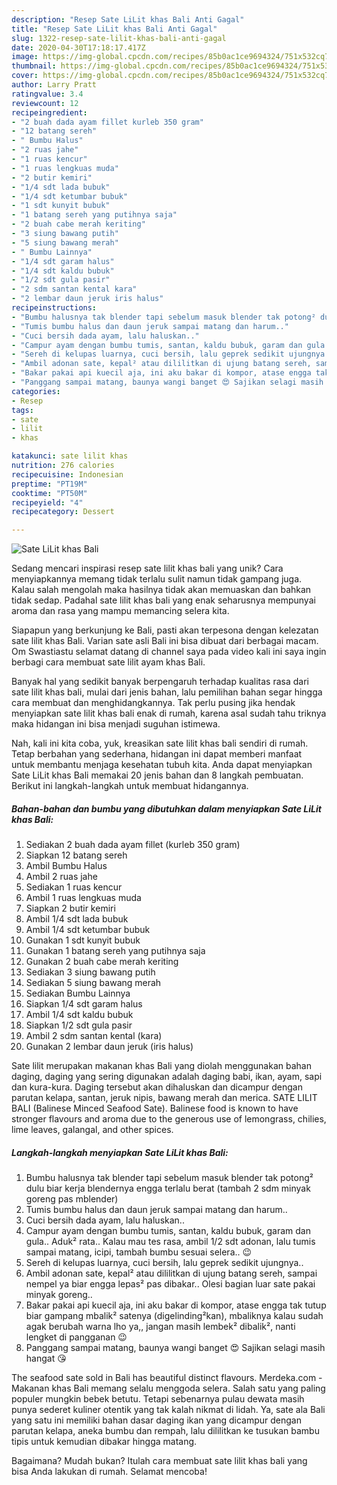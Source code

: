 ```yaml
---
description: "Resep Sate LiLit khas Bali Anti Gagal"
title: "Resep Sate LiLit khas Bali Anti Gagal"
slug: 1322-resep-sate-lilit-khas-bali-anti-gagal
date: 2020-04-30T17:18:17.417Z
image: https://img-global.cpcdn.com/recipes/85b0ac1ce9694324/751x532cq70/sate-lilit-khas-bali-foto-resep-utama.jpg
thumbnail: https://img-global.cpcdn.com/recipes/85b0ac1ce9694324/751x532cq70/sate-lilit-khas-bali-foto-resep-utama.jpg
cover: https://img-global.cpcdn.com/recipes/85b0ac1ce9694324/751x532cq70/sate-lilit-khas-bali-foto-resep-utama.jpg
author: Larry Pratt
ratingvalue: 3.4
reviewcount: 12
recipeingredient:
- "2 buah dada ayam fillet kurleb 350 gram"
- "12 batang sereh"
- " Bumbu Halus"
- "2 ruas jahe"
- "1 ruas kencur"
- "1 ruas lengkuas muda"
- "2 butir kemiri"
- "1/4 sdt lada bubuk"
- "1/4 sdt ketumbar bubuk"
- "1 sdt kunyit bubuk"
- "1 batang sereh yang putihnya saja"
- "2 buah cabe merah keriting"
- "3 siung bawang putih"
- "5 siung bawang merah"
- " Bumbu Lainnya"
- "1/4 sdt garam halus"
- "1/4 sdt kaldu bubuk"
- "1/2 sdt gula pasir"
- "2 sdm santan kental kara"
- "2 lembar daun jeruk iris halus"
recipeinstructions:
- "Bumbu halusnya tak blender tapi sebelum masuk blender tak potong² dulu biar kerja blendernya engga terlalu berat (tambah 2 sdm minyak goreng pas mblender)"
- "Tumis bumbu halus dan daun jeruk sampai matang dan harum.."
- "Cuci bersih dada ayam, lalu haluskan.."
- "Campur ayam dengan bumbu tumis, santan, kaldu bubuk, garam dan gula.. Aduk² rata.. Kalau mau tes rasa, ambil 1/2 sdt adonan, lalu tumis sampai matang, icipi, tambah bumbu sesuai selera.. 😉"
- "Sereh di kelupas luarnya, cuci bersih, lalu geprek sedikit ujungnya.."
- "Ambil adonan sate, kepal² atau dililitkan di ujung batang sereh, sampai nempel ya biar engga lepas² pas dibakar.. Olesi bagian luar sate pakai minyak goreng.."
- "Bakar pakai api kuecil aja, ini aku bakar di kompor, atase engga tak tutup biar gampang mbalik² satenya (digelinding²kan), mbaliknya kalau sudah agak berubah warna lho ya,, jangan masih lembek² dibalik², nanti lengket di pangganan 😉"
- "Panggang sampai matang, baunya wangi banget 😍 Sajikan selagi masih hangat 😘"
categories:
- Resep
tags:
- sate
- lilit
- khas

katakunci: sate lilit khas 
nutrition: 276 calories
recipecuisine: Indonesian
preptime: "PT19M"
cooktime: "PT50M"
recipeyield: "4"
recipecategory: Dessert

---
```



![Sate LiLit khas Bali](https://img-global.cpcdn.com/recipes/85b0ac1ce9694324/751x532cq70/sate-lilit-khas-bali-foto-resep-utama.jpg)

Sedang mencari inspirasi resep sate lilit khas bali yang unik? Cara menyiapkannya memang tidak terlalu sulit namun tidak gampang juga. Kalau salah mengolah maka hasilnya tidak akan memuaskan dan bahkan tidak sedap. Padahal sate lilit khas bali yang enak seharusnya mempunyai aroma dan rasa yang mampu memancing selera kita.

Siapapun yang berkunjung ke Bali, pasti akan terpesona dengan kelezatan sate lilit khas Bali. Varian sate asli Bali ini bisa dibuat dari berbagai macam. Om Swastiastu selamat datang di channel saya pada video kali ini saya ingin berbagi cara membuat sate lilit ayam khas Bali.

Banyak hal yang sedikit banyak berpengaruh terhadap kualitas rasa dari sate lilit khas bali, mulai dari jenis bahan, lalu pemilihan bahan segar hingga cara membuat dan menghidangkannya. Tak perlu pusing jika hendak menyiapkan sate lilit khas bali enak di rumah, karena asal sudah tahu triknya maka hidangan ini bisa menjadi suguhan istimewa.


Nah, kali ini kita coba, yuk, kreasikan sate lilit khas bali sendiri di rumah. Tetap berbahan yang sederhana, hidangan ini dapat memberi manfaat untuk membantu menjaga kesehatan tubuh kita. Anda dapat menyiapkan Sate LiLit khas Bali memakai 20 jenis bahan dan 8 langkah pembuatan. Berikut ini langkah-langkah untuk membuat hidangannya.

<!--inarticleads1-->

##### Bahan-bahan dan bumbu yang dibutuhkan dalam menyiapkan Sate LiLit khas Bali:

1. Sediakan 2 buah dada ayam fillet (kurleb 350 gram)
1. Siapkan 12 batang sereh
1. Ambil  Bumbu Halus
1. Ambil 2 ruas jahe
1. Sediakan 1 ruas kencur
1. Ambil 1 ruas lengkuas muda
1. Siapkan 2 butir kemiri
1. Ambil 1/4 sdt lada bubuk
1. Ambil 1/4 sdt ketumbar bubuk
1. Gunakan 1 sdt kunyit bubuk
1. Gunakan 1 batang sereh yang putihnya saja
1. Gunakan 2 buah cabe merah keriting
1. Sediakan 3 siung bawang putih
1. Sediakan 5 siung bawang merah
1. Sediakan  Bumbu Lainnya
1. Siapkan 1/4 sdt garam halus
1. Ambil 1/4 sdt kaldu bubuk
1. Siapkan 1/2 sdt gula pasir
1. Ambil 2 sdm santan kental (kara)
1. Gunakan 2 lembar daun jeruk (iris halus)


Sate lilit merupakan makanan khas Bali yang diolah menggunakan bahan daging, daging yang sering digunakan adalah daging babi, ikan, ayam, sapi dan kura-kura. Daging tersebut akan dihaluskan dan dicampur dengan parutan kelapa, santan, jeruk nipis, bawang merah dan merica. SATE LILIT BALI (Balinese Minced Seafood Sate). Balinese food is known to have stronger flavours and aroma due to the generous use of lemongrass, chilies, lime leaves, galangal, and other spices. 

<!--inarticleads2-->

##### Langkah-langkah menyiapkan Sate LiLit khas Bali:

1. Bumbu halusnya tak blender tapi sebelum masuk blender tak potong² dulu biar kerja blendernya engga terlalu berat (tambah 2 sdm minyak goreng pas mblender)
1. Tumis bumbu halus dan daun jeruk sampai matang dan harum..
1. Cuci bersih dada ayam, lalu haluskan..
1. Campur ayam dengan bumbu tumis, santan, kaldu bubuk, garam dan gula.. Aduk² rata.. Kalau mau tes rasa, ambil 1/2 sdt adonan, lalu tumis sampai matang, icipi, tambah bumbu sesuai selera.. 😉
1. Sereh di kelupas luarnya, cuci bersih, lalu geprek sedikit ujungnya..
1. Ambil adonan sate, kepal² atau dililitkan di ujung batang sereh, sampai nempel ya biar engga lepas² pas dibakar.. Olesi bagian luar sate pakai minyak goreng..
1. Bakar pakai api kuecil aja, ini aku bakar di kompor, atase engga tak tutup biar gampang mbalik² satenya (digelinding²kan), mbaliknya kalau sudah agak berubah warna lho ya,, jangan masih lembek² dibalik², nanti lengket di pangganan 😉
1. Panggang sampai matang, baunya wangi banget 😍 Sajikan selagi masih hangat 😘


The seafood sate sold in Bali has beautiful distinct flavours. Merdeka.com - Makanan khas Bali memang selalu menggoda selera. Salah satu yang paling populer mungkin bebek betutu. Tetapi sebenarnya pulau dewata masih punya sederet kuliner otentik yang tak kalah nikmat di lidah. Ya, sate ala Bali yang satu ini memiliki bahan dasar daging ikan yang dicampur dengan parutan kelapa, aneka bumbu dan rempah, lalu dililitkan ke tusukan bambu tipis untuk kemudian dibakar hingga matang. 

Bagaimana? Mudah bukan? Itulah cara membuat sate lilit khas bali yang bisa Anda lakukan di rumah. Selamat mencoba!
